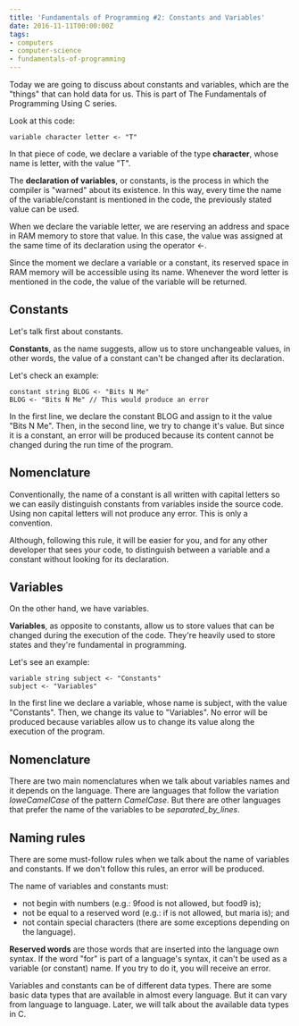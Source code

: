 ```yaml
---
title: 'Fundamentals of Programming #2: Constants and Variables'
date: 2016-11-11T00:00:00Z
tags:
- computers
- computer-science
- fundamentals-of-programming
---
```


Today we are going to discuss about constants and variables,
which are the "things" that can hold data for us. This is part of The
Fundamentals of Programming Using C series.

<!--more-->

Look at this code:

```
variable character letter <- "T"
```

In that piece of code, we declare a variable of the type **character**, whose
name is letter, with the value "T".

The **declaration of variables**, or constants, is the process in which the
compiler is "warned" about its existence. In this way, every time the name of
the variable/constant is mentioned in the code, the previously stated value can
be used.

When we declare the variable letter, we are reserving an address and space in
RAM memory to store that value. In this case, the value was assigned at the same
time of its declaration using the operator <-.

Since the moment we declare a variable or a constant, its reserved space in RAM
memory will be accessible using its name. Whenever the word letter is mentioned
in the code, the value of the variable will be returned.

## Constants

Let's talk first about constants.

**Constants**, as the name suggests, allow us to store unchangeable values, in
other words, the value of a constant can't be changed after its declaration.

Let's check an example:

```
constant string BLOG <- "Bits N Me"    
BLOG <- "Bits N Me" // This would produce an error
```

In the first line, we declare the constant BLOG and assign to it the value "Bits
N Me". Then, in the second line, we try to change it's value. But since it is a
constant, an error will be produced because its content cannot be changed during
the run time of the program.

## Nomenclature

Conventionally, the name of a constant is all written with capital letters so we
can easily distinguish constants from variables inside the source code. Using
non capital letters will not produce any error. This is only a convention.

Although, following this rule, it will be easier for you, and for any other
developer that sees your code, to distinguish between a variable and a constant
without looking for its declaration.

## Variables

On the other hand, we have variables.

**Variables**, as opposite to constants, allow us to store values that can be
changed during the execution of the code. They're heavily used to store states
and they're fundamental in programming.

Let's see an example:

```
variable string subject <- "Constants"      
subject <- "Variables"
```

In the first line we declare a variable, whose name is subject, with the value
"Constants". Then, we change its value to "Variables". No error will be produced
because variables allow us to change its value along the execution of the
program.

## Nomenclature

There are two main nomenclatures when we talk about variables names and it
depends on the language. There are languages that follow the variation
*loweCamelCase* of the pattern *CamelCase*. But there are other languages that
prefer the name of the variables to be *separated_by_lines*.

## Naming rules

There are some must-follow rules when we talk about the name of variables and
constants. If we don't follow this rules, an error will be produced.

The name of variables and constants must:

* not begin with numbers (e.g.: 9food is not allowed, but food9 is);
* not be equal to a reserved word (e.g.: if is not allowed, but maria is); and
* not contain special characters (there are some exceptions depending on the
language).

**Reserved words** are those words that are inserted into the language own
syntax. If the word "for" is part of a language's syntax, it can't be used as a
variable (or constant) name. If you try to do it, you will receive an error.

Variables and constants can be of different data types. There are some basic
data types that are available in almost every language. But it can vary from
language to language. Later, we will talk about the available data types in C.
